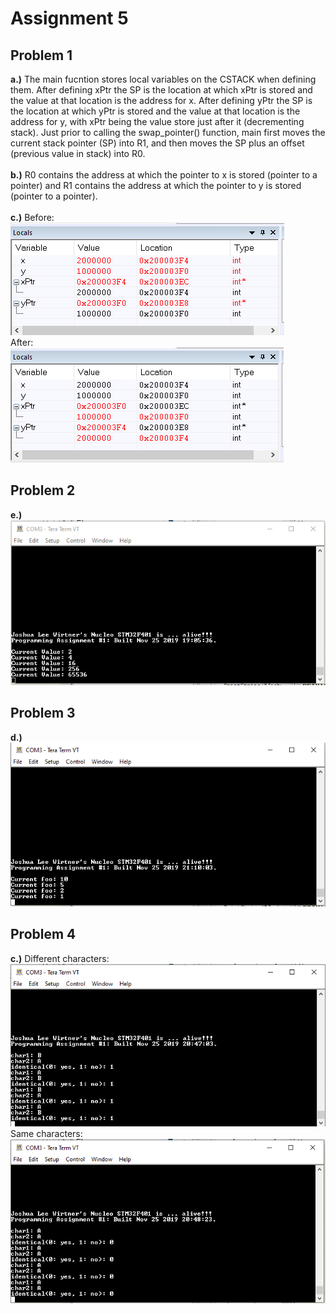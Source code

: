 # Assignment 5

## Problem 1
**a.)** The main fucntion stores local variables on the CSTACK when defining them.
After defining xPtr the SP is the location at which xPtr is stored and the value at that location is the address for x.
After defining yPtr the SP is the location at which yPtr is stored and the value at that location is the address for y, with xPtr being the value store just after it (decrementing stack).
Just prior to calling the swap_pointer() function, main first moves the current stack pointer (SP) into R1, and then moves the SP plus an offset (previous value in stack) into R0.
\
\
**b.)** R0 contains the address at which the pointer to x is stored (pointer to a pointer) and R1 contains the address at which the pointer to y is stored (pointer to a pointer).
\
\
**c.)** Before: 
\
![problem 1 before](pictures/p1_before.PNG)
\
After: 
\
![problem 1 after](pictures/p1_after.PNG)

## Problem 2
**e.)** 
\
![problem 2](pictures/p2.PNG)

## Problem 3
**d.)** 
\
![problem 3](pictures/p3.PNG)

## Problem 4
**c.)** Different characters: 
\
![problem 4 different characters](pictures/p4_diff.PNG) 
\
Same characters: 
\
![problem 4 same characters](pictures/p4_same.PNG)
